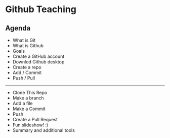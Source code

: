 # Github Teaching

## Agenda
* What is Git
* What is Github
* Goals
* Create a GitHub account
* Downlod Github desktop
* Create a repo
* Add / Commit
* Push / Pull
---------------
* Clone This Repo
* Make a branch 
* Add a file
* Make a Commit
* Push
* Create a Pull Request
* Fun slideshow! :)
* Summary and additional tools
